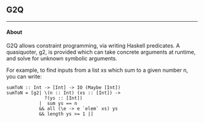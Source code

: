 ## G2Q
---
#### About
G2Q allows constraint programming, via writing Haskell predicates.
A quasiquoter, g2, is provided which can take concrete arguments at runtime, and solve for unknown symbolic arguments.

For example, to find inputs from a list xs which sum to a given number n, you can write:
```  
sumToN :: Int -> [Int] -> IO (Maybe [Int])
sumToN = [g2| \(n :: Int) (xs :: [Int]) ->
              ?(ys :: [Int])
            |  sum ys == n
            && all (\e -> e `elem` xs) ys
            && length ys >= 1 |]
```